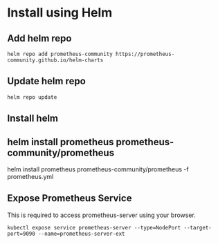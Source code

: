 # Install using Helm

## Add helm repo

`helm repo add prometheus-community https://prometheus-community.github.io/helm-charts`

## Update helm repo

`helm repo update`

## Install helm 

## helm install prometheus prometheus-community/prometheus

helm install prometheus prometheus-community/prometheus -f prometheus.yml

## Expose Prometheus Service

This is required to access prometheus-server using your browser.

`kubectl expose service prometheus-server --type=NodePort --target-port=9090 --name=prometheus-server-ext`

